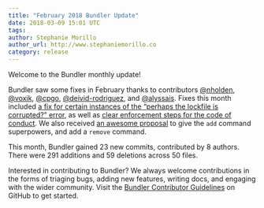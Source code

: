 ```yaml
---
title: "February 2018 Bundler Update"
date: 2018-03-09 15:01 UTC
tags:
author: Stephanie Morillo
author_url: http://www.stephaniemorillo.co
category: release
---
```


Welcome to the Bundler monthly update! 

Bundler saw some fixes in February thanks to contributors [@nholden](https://github.com/nholden), [@voxik](https://github.com/voxik), [@cpgo](https://github.com/cpgo),  [@deivid-rodriguez](https://github.com/deivid-rodriguez), and [@alyssais](https://github.com/alyssais). Fixes this month included [a fix for certain instances of the “perhaps the lockfile is corrupted?” error](https://github.com/rubygems/bundler/pull/6288), as well as [clear enforcement steps for the code of conduct](https://github.com/rubygems/bundler/pull/6283). We also received [an awesome proposal](https://github.com/bundler/rfcs/pull/10) to give the `add` command superpowers, and add a `remove` command.

This month, Bundler gained 23 new commits, contributed by 8 authors. There were 291 additions and 59 deletions across 50 files.

Interested in contributing to Bundler? We always welcome contributions in the forms of triaging bugs, adding new features, writing docs, and engaging with the wider community. Visit the [Bundler Contributor Guidelines](https://github.com/rubygems/rubygems/blob/master/bundler/doc/contributing/README.md) on GitHub to get started.